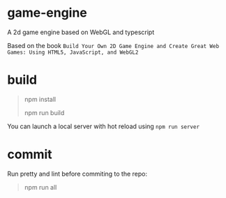 # game-engine

A 2d game engine based on WebGL and typescript

Based on the book `Build Your Own 2D Game Engine and Create Great Web Games: Using HTML5, JavaScript, and WebGL2`

# build

> npm install
> 
> npm run build

You can launch a local server with hot reload using `npm run server`

# commit

Run pretty and lint before commiting to the repo:

> npm run all
